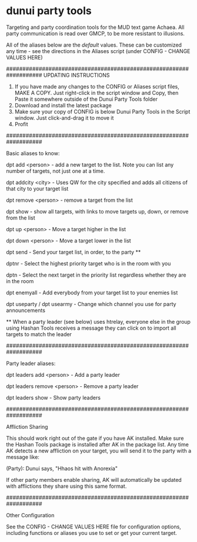 # dunui party tools
Targeting and party coordination tools for the MUD text game Achaea. All party communication is read over GMCP, to be more resistant to illusions.

All of the aliases below are the *default* values. These can be customized any time - see the directions in the Aliases script (under CONFIG - CHANGE VALUES HERE)

###################################################################
                    UPDATING INSTRUCTIONS

1. If you have made any changes to the CONFIG or Aliases script files, MAKE A COPY. Just right-click in the script window and Copy, then Paste it somewhere outside of the Dunui Party Tools folder
2. Download and install the latest package
3. Make sure your copy of CONFIG is below Dunui Party Tools in the Script window. Just click-and-drag it to move it
4. Profit



###################################################################

Basic aliases to know:

dpt add \<person\> - add a new target to the list. Note you can list any number of targets, not just one at a time.

dpt addcity \<city\> - Uses QW for the city specified and adds all citizens of that city to your target list

dpt remove \<person\> - remove a target from the list

dpt show - show all targets, with links to move targets up, down, or remove from the list

dpt up \<person\> - Move a target higher in the list

dpt down \<person\> - Move a target lower in the list

dpt send - Send your target list, in order, to the party **

dptnr - Select the highest priority target who is in the room with you

dptn - Select the next target in the priority list regardless whether they are in the room

dpt enemyall - Add everybody from your target list to your enemies list

dpt useparty / dpt usearmy - Change which channel you use for party announcements
  
  
** When a party leader (see below) uses htrelay, everyone else in the group using Hashan Tools receives a message they can click on to import all targets to match the leader
  
###################################################################

Party leader aliases:
  
dpt leaders add \<person\> - Add a party leader

dpt leaders remove \<person\> - Remove a party leader

dpt leaders show - Show party leaders
  
###################################################################
  
Affliction Sharing

This should work right out of the gate if you have AK installed. Make sure the Hashan Tools package is installed after AK in the package list. Any time AK detects a new affliction on your target, you will send it to the party with a message like:

(Party): Dunui says, "Hhaos hit with Anorexia"
  
If other party members enable sharing, AK will automatically be updated with afflictions they share using this same format.
  
###################################################################
  
Other Configuration

See the CONFIG - CHANGE VALUES HERE file for configuration options, including functions or aliases you use to set or get your current target.
